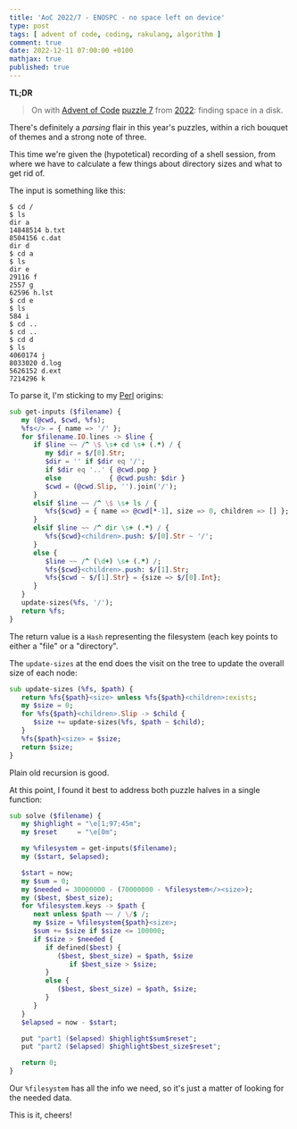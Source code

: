 ```yaml
---
title: 'AoC 2022/7 - ENOSPC - no space left on device'
type: post
tags: [ advent of code, coding, rakulang, algorithm ]
comment: true
date: 2022-12-11 07:00:00 +0100
mathjax: true
published: true
---
```


**TL;DR**

> On with [Advent of Code][] [puzzle 7][puzzle] from [2022][aoc2022]:
> finding space in a disk.

There's definitely a *parsing* flair in this year's puzzles, within a
rich bouquet of themes and a strong note of three.

This time we're given the (hypotetical) recording of a shell session,
from where we have to calculate a few things about directory sizes and
what to get rid of.

The input is something like this:

```
$ cd /
$ ls
dir a
14848514 b.txt
8504156 c.dat
dir d
$ cd a
$ ls
dir e
29116 f
2557 g
62596 h.lst
$ cd e
$ ls
584 i
$ cd ..
$ cd ..
$ cd d
$ ls
4060174 j
8033020 d.log
5626152 d.ext
7214296 k
```

To parse it, I'm sticking to my [Perl][] origins:

```raku
sub get-inputs ($filename) {
   my (@cwd, $cwd, %fs);
   %fs</> = { name => '/' };
   for $filename.IO.lines -> $line {
      if $line ~~ /^ \$ \s+ cd \s+ (.*) / {
         my $dir = $/[0].Str;
         $dir = '' if $dir eq '/';
         if $dir eq '..' { @cwd.pop }
         else            { @cwd.push: $dir }
         $cwd = (@cwd.Slip, '').join('/');
      }
      elsif $line ~~ /^ \$ \s+ ls / {
         %fs{$cwd} = { name => @cwd[*-1], size => 0, children => [] };
      }
      elsif $line ~~ /^ dir \s+ (.*) / {
         %fs{$cwd}<children>.push: $/[0].Str ~ '/';
      }
      else {
         $line ~~ /^ (\d+) \s+ (.*) /;
         %fs{$cwd}<children>.push: $/[1].Str;
         %fs{$cwd ~ $/[1].Str} = {size => $/[0].Int};
      }
   }
   update-sizes(%fs, '/');
   return %fs;
}
```

The return value is a `Hash` representing the filesystem (each key
points to either a "file" or a "directory".

The `update-sizes` at the end does the visit on the tree to update the
overall size of each node:

```raku
sub update-sizes (%fs, $path) {
   return %fs{$path}<size> unless %fs{$path}<children>:exists;
   my $size = 0;
   for %fs{$path}<children>.Slip -> $child {
      $size += update-sizes(%fs, $path ~ $child);
   }
   %fs{$path}<size> = $size;
   return $size;
}
```

Plain old recursion is good.

At this point, I found it best to address both puzzle halves in a single
function:

```raku
sub solve ($filename) {
   my $highlight = "\e[1;97;45m";
   my $reset     = "\e[0m";

   my %filesystem = get-inputs($filename);
   my ($start, $elapsed);

   $start = now;
   my $sum = 0;
   my $needed = 30000000 - (70000000 - %filesystem</><size>);
   my ($best, $best_size);
   for %filesystem.keys -> $path {
      next unless $path ~~ / \/$ /;
      my $size = %filesystem{$path}<size>;
      $sum += $size if $size <= 100000;
      if $size > $needed {
         if defined($best) {
            ($best, $best_size) = $path, $size
               if $best_size > $size;
         }
         else {
            ($best, $best_size) = $path, $size;
         }
      }
   }
   $elapsed = now - $start;

   put "part1 ($elapsed) $highlight$sum$reset";
   put "part2 ($elapsed) $highlight$best_size$reset";

   return 0;
}
```

Our `%filesystem` has all the info we need, so it's just a matter of
looking for the needed data.

This is it, cheers!

[puzzle]: https://adventofcode.com/2022/day/7
[aoc2022]: https://adventofcode.com/2022/
[Advent of Code]: https://adventofcode.com/
[Raku]: https://www.raku.org/
[Perl]: https://www.perl.org/

